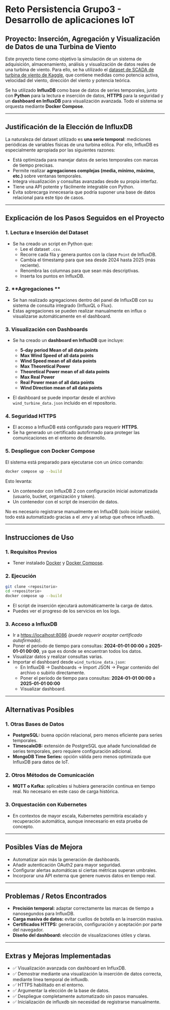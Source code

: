 # Reto Persistencia Grupo3 - Desarrollo de aplicaciones IoT

## Proyecto: Inserción, Agregación y Visualización de Datos de una Turbina de Viento

Este proyecto tiene como objetivo la simulación de un sistema de adquisición, almacenamiento, análisis y visualización de datos reales de una turbina de viento. Para ello, se ha utilizado el [dataset de SCADA de turbina de viento de Kaggle](https://www.kaggle.com/datasets/berkerisen/wind-turbine-scada-dataset), que contiene medidas como potencia activa, velocidad del viento, dirección del viento y potencia teórica.

Se ha utilizado **InfluxDB** como base de datos de series temporales, junto con **Python** para la lectura e inserción de datos, **HTTPS** para la seguridad y un **dashboard en InfluxDB** para visualización avanzada. Todo el sistema se orquesta mediante **Docker Compose**.

---

## Justificación de la Elección de InfluxDB

La naturaleza del dataset utilizado es **una serie temporal**: mediciones periódicas de variables físicas de una turbina eólica. Por ello, InfluxDB es especialmente apropiada por las siguientes razones:

- Está optimizada para manejar datos de series temporales con marcas de tiempo precisas.
- Permite realizar **agregaciones complejas (media, mínimo, máximo, etc.)** sobre ventanas temporales.
- Integra visualización y consultas avanzadas desde su propia interfaz.
- Tiene una API potente y fácilmente integrable con Python.
- Evita sobrecarga innecesaria que podría suponer una base de datos relacional para este tipo de casos.

---

## Explicación de los Pasos Seguidos en el Proyecto

### 1. **Lectura e Inserción del Dataset**

- Se ha creado un script en Python que:
  - Lee el dataset `.csv`.
  - Recorre cada fila y genera puntos con la clase `Point` de InfluxDB.
  - Cambia el timestamp para que sea desde 2024 hasta 2025 (más reciente).
  - Renombra las columnas para que sean más descriptivas.
  - Inserta los puntos en InfluxDB.


### 2. **Agregaciones **

- Se han realizado agregaciones dentro del panel de InfluxDB con su sistema de consulta integrado (InfluxQL o Flux).
- Estas agregaciones se pueden realizar manualmente en influx o visualizarse automáticamente en el dashboard.

### 3. **Visualización con Dashboards**

- Se ha creado un **dashboard en InfluxDB** que incluye:
  - **5-day period Mean of all data points**
  - **Max Wind Speed of all data points**
  - **Wind Speed mean of all data points**
  - **Max Theoretical Power**
  - **Theoretical Power mean of all data points**
  - **Max Real Power**
  - **Real Power mean of all data points**
  - **Wind Direction mean of all data points**

- El dashboard se puede importar desde el archivo `wind_turbine_data.json` incluido en el repositorio.

### 4. **Seguridad HTTPS**

- El acceso a InfluxDB está configurado para requerir **HTTPS**.
- Se ha generado un certificado autofirmado para proteger las comunicaciones en el entorno de desarrollo.

### 5. **Despliegue con Docker Compose**

El sistema está preparado para ejecutarse con un único comando:

```bash
docker compose up --build
```

Esto levanta:

- Un contenedor con InfluxDB 2 con configuración inicial automatizada (usuario, bucket, organización y token).
- Un contenedor con el script de inserción de datos.

No es necesario registrarse manualmente en InfluxDB (solo iniciar sesión), todo está automatizado gracias a el .env y al setup que ofrece influxdb.

---

## Instrucciones de Uso

### 1. **Requisitos Previos**

- Tener instalado [Docker](https://www.docker.com/get-started) y [Docker Compose](https://docs.docker.com/compose/install/).

### 2. **Ejecución**

```bash
git clone <repositorio>
cd <repositorio>
docker compose up --build
```

- El script de inserción ejecutará automáticamente la carga de datos.
- Puedes ver el progreso de los servicios en los logs.

### 3. **Acceso a InfluxDB**

- Ir a [https://localhost:8086](https://localhost:8086) *(puede requerir aceptar certificado autofirmado)*.
- Poner el periodo de tiempo para consultas: **2024-01-01 00:00** a **2025-01-01 00:00**, ya que es donde se encuentran todos los datos.
- Visualizar datos y realizar consultas varias.
- Importar el dashboard desde `wind_turbine_data.json`:
  - En InfluxDB → Dashboards → Import JSON → Pegar contenido del archivo o subirlo directamente.
  - Poner el periodo de tiempo para consultas: **2024-01-01 00:00** a **2025-01-01 00:00**
  - Visualizar dashboard.

---

## Alternativas Posibles

### 1. Otras Bases de Datos

- **PostgreSQL:** buena opción relacional, pero menos eficiente para series temporales.
- **TimescaleDB:** extensión de PostgreSQL que añade funcionalidad de series temporales, pero requiere configuración adicional.
- **MongoDB Time Series:** opción válida pero menos optimizada que InfluxDB para datos de IoT.

### 2. Otros Métodos de Comunicación

- **MQTT o Kafka:** aplicables si hubiera generación continua en tiempo real. No necesario en este caso de carga histórica.

### 3. Orquestación con Kubernetes

- En contextos de mayor escala, Kubernetes permitiría escalado y recuperación automática, aunque innecesario en esta prueba de concepto.

---

## Posibles Vías de Mejora

- Automatizar aún más la generación de dashboards.
- Añadir autenticación OAuth2 para mayor seguridad.
- Configurar alertas automáticas si ciertas métricas superan umbrales.
- Incorporar una API externa que genere nuevos datos en tiempo real.

---

## Problemas / Retos Encontrados

- **Precisión temporal:** adaptar correctamente las marcas de tiempo a nanosegundos para InfluxDB.
- **Carga masiva de datos:** evitar cuellos de botella en la inserción masiva.
- **Certificados HTTPS:** generación, configuración y aceptación por parte del navegador.
- **Diseño del dashboard:** elección de visualizaciones útiles y claras.

---

## Extras y Mejoras Implementadas

- ✅ Visualización avanzada con dashboard en InfluxDB.
- ✅ Demostrar mediante una visualización la inserción de datos correcta, mediante linea temporal de influxdb. 
- ✅ HTTPS habilitado en el entorno.
- ✅ Argumentar la elección de la base de datos. 
- ✅ Despliegue completamente automatizado sin pasos manuales.
- ✅ Inicialización de influxdb sin necesidad de registrarse manualmente.

